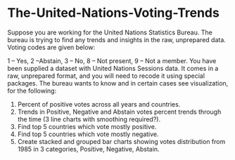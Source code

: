# The-United-Nations-Voting-Trends

Suppose you are working for the United Nations Statistics Bureau. The bureau is trying to find any trends and insights in the raw, unprepared data. Voting codes are given below:

1 – Yes, 2 –Abstain, 3 – No, 8 – Not present, 9 – Not a member.
You have been supplied a dataset with United Nations Sessions data. It comes in a raw, unprepared format, and you will need to recode it using special packages.
The bureau wants to know and in certain cases see visualization, for the following:
1. Percent of positive votes across all years and countries.
2. Trends in Positive, Negative and Abstain votes percent trends through the time (3 line charts with smoothing required?).
3. Find top 5 countries which vote mostly positive.
4. Find top 5 countries which vote mostly negative.
5. Create stacked and grouped bar charts showing votes distribution from 1985 in 3 categories, Positive, Negative, Abstain.
